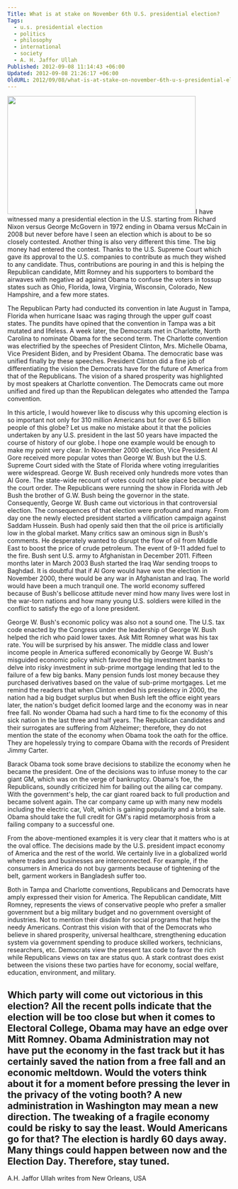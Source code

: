 ```yaml
---
Title: What is at stake on November 6th U.S. presidential election?
Tags:
  - u.s. presidential election
  - politics
  - philosophy
  - international
  - society
  - A. H. Jaffor Ullah
Published: 2012-09-08 11:14:43 +06:00
Updated: 2012-09-08 21:26:17 +06:00
OldURL: 2012/09/08/what-is-at-stake-on-november-6th-u-s-presidential-election/
---
```


<img src="https://www.theamericandishtv.com/blog/wp-content/uploads/2010/06/Election.jpg" alt="" width="425" height="266" />I have witnessed many a presidential election in the U.S. starting from Richard Nixon versus George McGovern in 1972 ending in Obama versus McCain in 2008 but never before have I seen an election which is about to be so closely contested.  Another thing is also very different this time.  The big money had entered the contest.  Thanks to the U.S. Supreme Court which gave its approval to the U.S. companies to contribute as much they wished to any candidate. Thus, contributions are pouring in and this is helping the Republican candidate, Mitt Romney and his supporters to bombard the airwaves with negative ad against Obama to confuse the voters in tossup states such as Ohio, Florida, Iowa, Virginia, Wisconsin, Colorado, New Hampshire, and a few more states.

The Republican Party had conducted its convention in late August in Tampa, Florida when hurricane Isaac was raging through the upper gulf coast states.  The pundits have opined that the convention in Tampa was a bit mutated and lifeless.  A week later, the Democrats met in Charlotte, North Carolina to nominate Obama for the second term.  The Charlotte convention was electrified by the speeches of President Clinton, Mrs. Michelle Obama, Vice President Biden, and by President Obama.  The democratic base was unified finally by these speeches.  President Clinton did a fine job of differentiating the vision the Democrats have for the future of America from that of the Republicans. The vision of a shared prosperity was highlighted by most speakers at Charlotte convention.  The Democrats came out more unified and fired up than the Republican delegates who attended the Tampa convention.

In this article, I would however like to discuss why this upcoming election is so important not only for 310 million Americans but for over 6.5 billion people of this globe?  Let us make no mistake about it that the policies undertaken by any U.S. president in the last 50 years have impacted the course of history of our globe.  I hope one example would be enough to make my point very clear. In November 2000 election, Vice President Al Gore received more popular votes than George W. Bush but the U.S. Supreme Court sided with the State of Florida where voting irregularities were widespread. George W. Bush received only hundreds more votes than Al Gore.  The state-wide recount of votes could not take place because of the court order. The Republicans were running the show in Florida with Jeb Bush the brother of G.W. Bush being the governor in the state.  Consequently, George W. Bush came out victorious in that controversial election.  The consequences of that election were profound and many.  From day one the newly elected president started a vilification campaign against Saddam Hussein. Bush had openly said then that the oil price is artificially low in the global market.  Many critics saw an ominous sign in Bush's comments.  He desperately wanted to disrupt the flow of oil from Middle East to boost the price of crude petroleum.  The event of 9-11 added fuel to the fire.  Bush sent U.S. army to Afghanistan in December 2011.  Fifteen months later in March 2003 Bush started the Iraq War sending troops to Baghdad. It is doubtful that if Al Gore would have won the election in November 2000, there would be any war in Afghanistan and Iraq.  The world would have been a much tranquil one.  The world economy suffered because of Bush's bellicose attitude never mind how many lives were lost in the war-torn nations and how many young U.S. soldiers were killed in the conflict to satisfy the ego of a lone president.

George W. Bush's economic policy was also not a sound one.  The U.S. tax code enacted by the Congress under the leadership of George W. Bush helped the rich who paid lower taxes.  Ask Mitt Romney what was his tax rate.  You will be surprised by his answer.  The middle class and lower income people in America suffered economically by George W. Bush's misguided economic policy which favored the big investment banks to delve into risky investment in sub-prime mortgage lending that led to the failure of a few big banks. Many pension funds lost money because they purchased derivatives based on the value of sub-prime mortgages. Let me remind the readers that when Clinton ended his presidency in 2000, the nation had a big budget surplus but when Bush left the office eight years later, the nation's budget deficit loomed large and the economy was in near free fall.  No wonder Obama had such a hard time to fix the economy of this sick nation in the last three and half years.  The Republican candidates and their surrogates are suffering from Alzheimer; therefore, they do not mention the state of the economy when Obama took the oath for the office.  They are hopelessly trying to compare Obama with the records of President Jimmy Carter.

Barack Obama took some brave decisions to stabilize the economy when he became the president. One of the decisions was to infuse money to the car giant GM, which was on the verge of bankruptcy.  Obama's foe, the Republicans, soundly criticized him for bailing out the ailing car company.  With the government's help, the car giant roared back to full production and became solvent again.  The car company came up with many new models including the electric car, Volt, which is gaining popularity and a brisk sale.  Obama should take the full credit for GM's rapid metamorphosis from a failing company to a successful one.

From the above-mentioned examples it is very clear that it matters who is at the oval office.  The decisions made by the U.S. president impact economy of America and the rest of the world.  We certainly live in a globalized world where trades and businesses are interconnected.  For example, if the consumers in America do not buy garments because of tightening of the belt, garment workers in Bangladesh suffer too.

Both in Tampa and Charlotte conventions, Republicans and Democrats have amply expressed their vision for America.  The Republican candidate, Mitt Romney, represents the views of conservative people who prefer a smaller government but a big military budget and no government oversight of industries. Not to mention their disdain for social programs that helps the needy Americans. Contrast this vision with that of the Democrats who believe in shared prosperity, universal healthcare, strengthening education system via government spending to produce skilled workers, technicians, researchers, etc.  Democrats view the present tax code to favor the rich while Republicans views on tax are status quo. A stark contrast does exist between the visions these two parties have for economy, social welfare, education, environment, and military.

Which party will come out victorious in this election?  All the recent polls indicate that the election will be too close but when it comes to Electoral College, Obama may have an edge over Mitt Romney.  Obama Administration may not have put the economy in the fast track but it has certainly saved the nation from a free fall and an economic meltdown.  Would the voters think about it for a moment before pressing the lever in the privacy of the voting booth?  A new administration in Washington may mean a new direction. The tweaking of a fragile economy could be risky to say the least.  Would Americans go for that? The election is hardly 60 days away. Many things could happen between now and the Election Day. Therefore, stay tuned.
----------------------
A.H. Jaffor Ullah writes from New Orleans, USA
